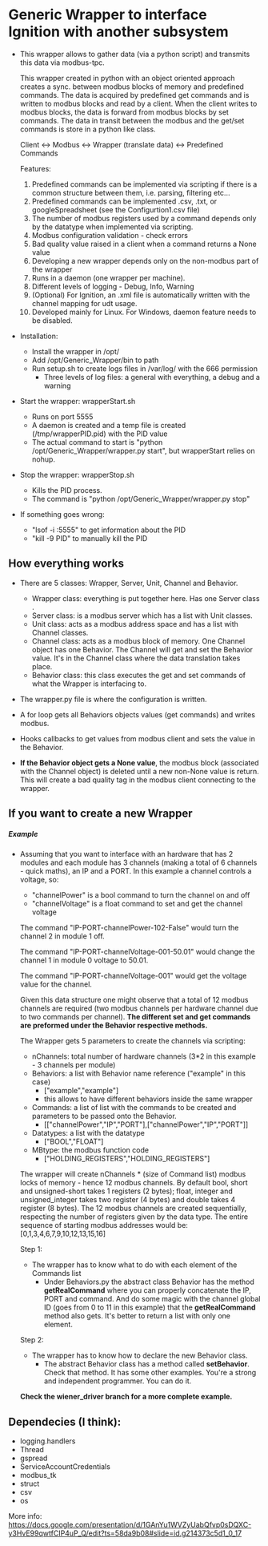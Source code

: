 # Generic Wrapper to interface Ignition with another subsystem

- This wrapper allows to gather data (via a python script) and transmits this data via modbus-tpc. 
    
    This wrapper created in python with an object oriented approach creates a sync. between modbus blocks of memory and predefined commands. 
    The data is acquired by predefined get commands and is written to modbus blocks and read by a client. 
    When the client writes to modbus blocks, the data is forward from modbus blocks by set commands. 
    The data in transit between the modbus and the get/set commands is store in a python like class.
    
    Client <-> Modbus <-> Wrapper (translate data) <-> Predefined Commands

    Features:
    1. Predefined commands can be implemented via scripting if there is a common structure between them, i.e. parsing, filtering etc...
    2. Predefined commands can be implemented .csv, .txt, or googleSpreadsheet (see the Configurtion1.csv file)
    3. The number of modbus registers used by a command depends only by the datatype when implemented via scripting.
    4. Modbus configuration validation - check errors
    5. Bad quality value raised in a client when a command returns a None value
    6. Developing a new wrapper depends only on the non-modbus part of the wrapper
    7. Runs in a daemon (one wrapper per machine).
    8. Different levels of logging - Debug, Info, Warning
    9. (Optional) For Ignition, an .xml file is automatically written with the channel mapping for udt usage.
    10. Developed mainly for Linux. For Windows, daemon feature needs to be disabled.
    
- Installation:
    - Install the wrapper in /opt/
    - Add /opt/Generic_Wrapper/bin to path
    - Run setup.sh to create logs files in /var/log/ with the 666 permission
        - Three levels of log files: a general with everything, a debug and a warning 
    
- Start the wrapper: wrapperStart.sh 
    - Runs on port 5555
    - A daemon is created and a temp file is created (/tmp/wrapperPID.pid) with the PID value
    - The actual command to start is "python /opt/Generic_Wrapper/wrapper.py start", but wrapperStart relies on nohup.
    
- Stop the wrapper: wrapperStop.sh
    - Kills the PID process.
    - The command is "python /opt/Generic_Wrapper/wrapper.py stop"
    
- If something goes wrong:
    - "lsof -i :5555" to get information about the PID
    - "kill -9 PID" to manually kill the PID 

## How everything works
- There are 5 classes: Wrapper, Server, Unit, Channel and Behavior.
    - Wrapper class: everything is put together here. Has one Server class .
    - Server class: is a modbus server which has a list with Unit classes.
    - Unit class: acts as a modbus address space and has a list with Channel classes.
    - Channel class: acts as a modbus block of memory. One Channel object has one Behavior. The Channel will 
        get and set the Behavior value. It's in the Channel class where the data translation takes place.
    - Behavior class: this class executes the get and set commands of what the Wrapper is interfacing to. 
  
- The wrapper.py file is where the configuration is written.    
- A for loop gets all Behaviors objects values (get commands) and writes modbus.
- Hooks callbacks to get values from modbus client and sets the value in the Behavior.
- **If the Behavior object gets a None value**, the modbus block (associated with the Channel object) is deleted until a 
    new non-None value is return. This will create a bad quality tag in the modbus client connecting to the wrapper.
     
## If you want to create a new Wrapper

##### Example 
- Assuming that you want to interface with an hardware that has 2 modules and each module has 3 channels 
    (making a total of 6 channels - quick maths), an IP and a PORT. 
    In this example a channel controls a voltage, so:
     - "channelPower" is a bool command to turn the channel on and off
     - "channelVoltage" is a float command to set and get the channel voltage
     
    The command "IP-PORT-channelPower-102-False" would turn the channel 2 in module 1 off.
    
    The command "IP-PORT-channelVoltage-001-50.01" would change the channel 1 in module 0 voltage to 50.01.
    
    The command "IP-PORT-channelVoltage-001" would get the voltage value for the channel.
    
    Given this data structure one might observe that a total of 12 modbus channels are required 
    (two modbus channels per hardware channel due to two commands per channel). **The different set and get commands
     are preformed under the Behavior respective methods.**
    
    The Wrapper gets 5 parameters to create the channels via scripting:
    - nChannels: total number of hardware channels (3*2 in this example - 3 channels per module) 
    - Behaviors: a list with Behavior name reference ("example" in this case)
        - ["example","example"]
        - this allows to have different behaviors inside the same wrapper
    - Commands: a list of list with the commands to be created and parameters to be passed onto the Behavior. 
        - [["channelPower","IP","PORT"],["channelPower","IP","PORT"]]
    - Datatypes: a list with the datatype 
        - ["BOOL","FLOAT"]
    - MBtype: the modbus function code
        - ["HOLDING_REGISTERS","HOLDING_REGISTERS"]
        
    The wrapper will create nChannels * (size of Command list) modbus locks of memory - hence 12 modbus channels.
    By default bool, short and unsigned-short takes 1 registers (2 bytes); float, integer and unsigned_integer takes
    two register (4 bytes) and double takes 4 register (8 bytes).
    The 12 modbus channels are created sequentially, respecting the number of registers given by the data type.
    The entire sequence of starting modbus addresses would be:
    [0,1,3,4,6,7,9,10,12,13,15,16]
        
    Step 1:
    - The wrapper has to know what to do with each element of the Commands list
        - Under Behaviors.py the abstract class Behavior has the method **getRealCommand** where you can properly
         concatenate the IP, PORT and command. And do some magic with the channel global ID 
         (goes from 0 to 11 in this example) that the **getRealCommand** method also gets. It's better to return a list with only one element. 
    
    Step 2:
    - The wrapper has to know how to declare the new Behavior class.
        - The abstract Behavior class has a method called **setBehavior**. Check that method. It has some other examples. 
        You're a strong and independent programmer. You can do it. 
     
    **Check the wiener_driver branch for a more complete example.**

## Dependecies (I think):

- logging.handlers
- Thread
- gspread
- ServiceAccountCredentials
- modbus_tk
- struct
- csv
- os

More info:
    https://docs.google.com/presentation/d/1GAnYu1WVZyUabQfvp0sDQXC-y3HvE99qwtfCIP4uP_Q/edit?ts=58da9b08#slide=id.g214373c5d1_0_17